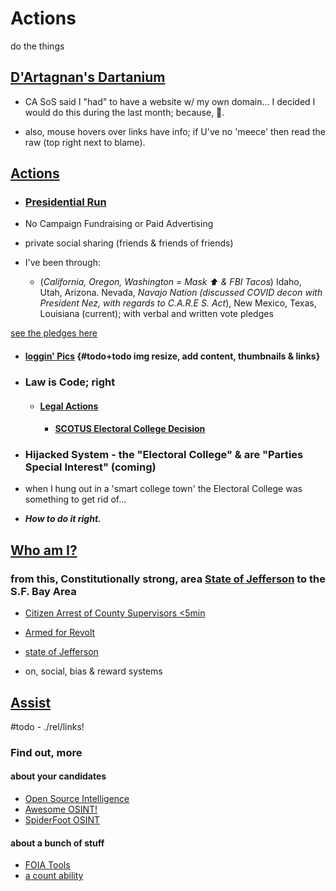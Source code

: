 # Actions

do the things

## [D'Artagnan's Dartanium](https://OpenCollective.com/Dartanium "Brief Outline earlier this year")

- CA SoS said I "had" to have a website w/ my own domain... I decided I would do this during the last month; because, 🖕.

- also, mouse hovers over links have info; if U've no 'meece' then read the raw (top right next to blame).

## [Actions](actions/README.md "Top Level")

- ### [Presidential Run](actions/README.md#what-have-i-been-up-to "What is Presidential Fitness?")

- No Campaign Fundraising or Paid Advertising

- private social sharing (friends & friends of friends)

- I've been through:
  - (*California, Oregon, Washington = Mask ⬆️ & FBI Tacos*)  Idaho, Utah, Arizona. Nevada, *Navajo Nation (discussed COVID decon with President Nez, with regards to C.A.R.E
S. Act*), New Mexico, Texas, Louisiana (current); with verbal and written vote pledges

[see the pledges here](action/pages/electors)

  - #### [loggin' Pics](actions/pages/postBlogPicsMyb.md "caution lrgPics") {#todo+todo img resize, add content, thumbnails & links}

- ### Law is Code; right

  - #### [Legal Actions](actions/pages/theSuits/README.md "our country has problems")

    - #### [SCOTUS Electoral College Decision](https://github.com/ActionProjects/Actions/blob/main/actions/pages/theSuits/some-Duplicates/SCOTUS_decision_deficiencies-v.2.md#scotus-electoral-college-decision "are we doing it right?")

- ### Hijacked System - the "Electoral College" & are "Parties Special Interest" (coming)

- when I hung out in a 'smart college town' the Electoral College was something to get rid of...

- ***How to do it right.***

## [Who am I?](actions/README.md#experience "some things I've done recently")

### from this, Constitutionally strong, area [State of Jefferson](https://en.wikipedia.org/wiki/Jefferson_%28proposed_Pacific_state%29#Counties_intending_to_leave_California) to the S.F. Bay Area

- [Citizen Arrest of County Supervisors <5min](https://krcrtv.com/news/local/all-five-shasta-county-supervisors-placed-under-citizens-arrest-at-board-meeting "if he spoke like we do in C.E.D.A. (check the link in the *Who am I?*) he would've made it through his delivery{{; also, it's not a speaker anymore; it's an, attempted, arrest}. Did the Enforcing Officers Fail their Duty?}")
- [Armed for Revolt](https://www.sacbee.com/news/california/article246652603.html)
- [state of Jefferson](https://www.ijpr.org/state-of-jefferson)

- on, social, bias & reward systems

## [Assist](actions\pages\NEEDS.md "help hack the Electoral College")

#todo - ./rel/links!

### Find out, more

#### about your candidates

- [Open Source Intelligence](https://github.com/topics/osint "long list of stuffs")
- [Awesome OSINT!](https://github.com/jivoi/awesome-osint "a curated library")
- [SpiderFoot OSINT](https://github.com/smicallef/spiderfoot "do'no' if it's any good")

#### about a bunch of stuff

- [FOIA Tools](https://github.com/topics/foia "Freedom of Information Act")
- [a count ability](https://github.com/sunlightpolicy/Sunlight_FOIA "enforcer data")
